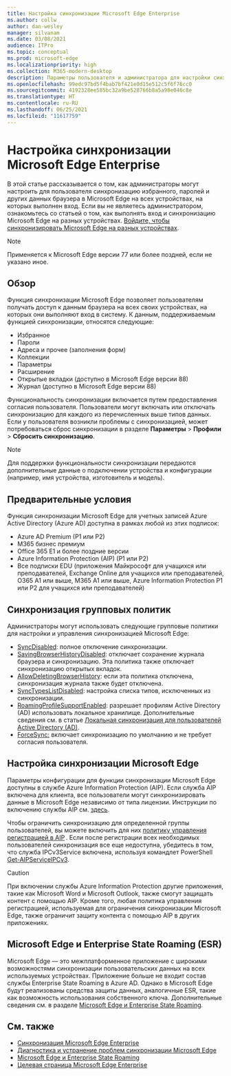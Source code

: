 ```yaml
---
title: Настройка синхронизации Microsoft Edge Enterprise
ms.author: collw
author: dan-wesley
manager: silvanam
ms.date: 03/08/2021
audience: ITPro
ms.topic: conceptual
ms.prod: microsoft-edge
ms.localizationpriority: high
ms.collection: M365-modern-desktop
description: Параметры пользователя и администратора для настройки синхронизации избранного, паролей и других данных браузера в Microsoft Edge.
ms.openlocfilehash: 99edc97bd5f4bab7bf421e0d15e512c5f6f76cc0
ms.sourcegitcommit: 4192328ee585bc32a9be528766b8a5a98e046c8e
ms.translationtype: HT
ms.contentlocale: ru-RU
ms.lasthandoff: 06/25/2021
ms.locfileid: "11617759"
---
```

# <a name="configure-microsoft-edge-enterprise-sync"></a>Настройка синхронизации Microsoft Edge Enterprise

В этой статье рассказывается о том, как администраторы могут настроить для пользователя синхронизацию избранного, паролей и других данных браузера в Microsoft Edge на всех устройствах, на которых выполнен вход. Если вы не являетесь администратором, ознакомьтесь со статьей о том, как выполнять вход и синхронизацию Microsoft Edge на разных устройствах. [Войдите, чтобы синхронизировать Microsoft Edge на разных устройствах](https://support.microsoft.com/microsoft-edge/sign-in-to-sync-microsoft-edge-across-devices-e6ffa79b-ed52-aa32-47e2-5d5597fe4674).

> [!NOTE]
> Применяется к Microsoft Edge версии 77 или более поздней, если не указано иное.

## <a name="overview"></a>Обзор

Функция синхронизации Microsoft Edge позволяет пользователям получать доступ к данным браузера на всех своих устройствах, на которых они выполняют вход в систему. К данным, поддерживаемым функцией синхронизации, относятся следующие:

- Избранное
- Пароли
- Адреса и прочее (заполнения форм)
- Коллекции
- Параметры
- Расширение
- Открытые вкладки (доступно в Microsoft Edge версии 88)
- Журнал (доступно в Microsoft Edge версии 88)

Функциональность синхронизации включается путем предоставления согласия пользователя. Пользователи могут включать или отключать синхронизацию для каждого из перечисленных выше типов данных. Если у пользователя возникли проблемы с синхронизацией, может потребоваться сброс синхронизации в разделе **Параметры** > **Профили** > **Сбросить синхронизацию**.

> [!NOTE]
> Для поддержки функциональности синхронизации передаются дополнительные данные о подключении устройства и конфигурации (например, имя устройства, изготовитель и модель).

## <a name="prerequisites"></a>Предварительные условия

Функция синхронизации Microsoft Edge для учетных записей Azure Active Directory (Azure AD) доступна в рамках любой из этих подписок:

- Azure AD Premium (P1 или P2)
- M365 бизнес премиум
- Office 365 E1 и более поздние версии
- Azure Information Protection (AIP) (P1 или P2)
- Все подписки EDU (приложения Майкрософт для учащихся или преподавателей, Exchange Online для учащихся или преподавателей, O365 A1 или выше, M365 A1 или выше, Azure Information Protection P1 или P2 для учащихся или преподавателей)

## <a name="sync-group-policies"></a>Синхронизация групповых политик

Администраторы могут использовать следующие групповые политики для настройки и управления синхронизацией Microsoft Edge:

- [SyncDisabled](./microsoft-edge-policies.md#syncdisabled): полное отключение синхронизации.
- [SavingBrowserHistoryDisabled](./microsoft-edge-policies.md#savingbrowserhistorydisabled): отключает сохранение журнала браузера и синхронизацию. Эта политика также отключает синхронизацию открытых вкладок.
- [AllowDeletingBrowserHistory](./microsoft-edge-policies.md#allowdeletingbrowserhistory): если эта политика отключена, синхронизация журнала также будет отключена.
- [SyncTypesListDisabled](./microsoft-edge-policies.md#synctypeslistdisabled): настройка списка типов, исключенных из синхронизации.
- [RoamingProfileSupportEnabled](./microsoft-edge-policies.md#roamingprofilesupportenabled): разрешает профилям Active Directory (AD) использовать локальное хранилище. Дополнительные сведения см. в статье [Локальная синхронизация для пользователей Active Directory (AD)](./microsoft-edge-on-premises-sync.md).
- [ForceSync:](/deployedge/microsoft-edge-policies#forcesync) включает синхронизацию по умолчанию и не требует согласия пользователя.  

## <a name="configure-microsoft-edge-sync"></a>Настройка синхронизации Microsoft Edge

Параметры конфигурации для функции синхронизации Microsoft Edge доступны в службе Azure Information Protection (AIP). Если служба AIP включена для клиента, все пользователи могут синхронизировать данные в Microsoft Edge независимо от типа лицензии. Инструкции по включению службы AIP см. [здесь](/azure/information-protection/activate-office365).

Чтобы ограничить синхронизацию для определенной группы пользователей, вы можете включить для них [политику управления регистрацией в AIP](/powershell/module/aipservice/set-aipserviceonboardingcontrolpolicy?preserve-view=true&view=azureipps) . Если после регистрации всех необходимых пользователей синхронизация все еще недоступна, убедитесь в том, что служба IPCv3Service включена, используя командлет PowerShell [Get-AIPServiceIPCv3](/powershell/module/aipservice/get-aipserviceipcv3?preserve-view=true&view=azureipps).

> [!CAUTION]
> При включении службы Azure Information Protection другие приложения, такие как Microsoft Word и Microsoft Outlook, также смогут защищать контент с помощью AIP. Кроме того, любая политика управления регистрацией, используемая для ограничения синхронизации Microsoft Edge, также ограничит защиту контента с помощью AIP в других приложениях.

## <a name="microsoft-edge-and-enterprise-state-roaming-esr"></a>Microsoft Edge и Enterprise State Roaming (ESR)

Microsoft Edge — это межплатформенное приложение с широкими возможностями синхронизации пользовательских данных на всех используемых устройствах. Приложение больше не входит состав службы Enterprise State Roaming в Azure AD. Однако в Microsoft Edge будут реализованы средства защиты данных, аналогичные ESR, такие как возможность использования собственного ключа. Дополнительные сведения см. в разделе [Microsoft Edge и Enterprise State Roaming](microsoft-edge-enterprise-state-roaming.md).

## <a name="see-also"></a>См. также

- [Синхронизация Microsoft Edge Enterprise](microsoft-edge-enterprise-sync.md)
- [Диагностика и устранение проблем синхронизации Microsoft Edge](microsoft-edge-troubleshoot-enterprise-sync.md)
- [Microsoft Edge и Enterprise State Roaming](microsoft-edge-enterprise-state-roaming.md)
- [Целевая страница Microsoft Edge Enterprise](https://aka.ms/EdgeEnterprise)
